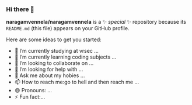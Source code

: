 ### Hi there 👋

**naragamvennela/naragamvennela** is a ✨ _special_ ✨ repository because its `README.md` (this file) appears on your GitHub profile.

Here are some ideas to get you started:

- 🔭 I’m currently studying at vrsec ...
- 🌱 I’m currently learning coding subjects ...
- 👯 I’m looking to collaborate on ...
- 🤔 I’m looking for help with ...
- 💬 Ask me about my hobies ...
- 📫 How to reach me:go to hell and then reach me ...
- 😄 Pronouns: ...
- ⚡ Fun fact:...
